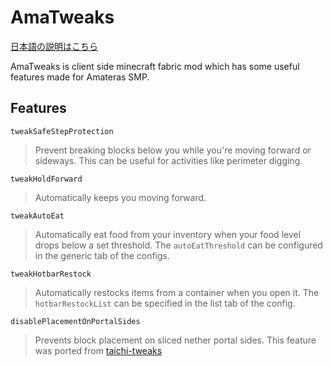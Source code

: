 # AmaTweaks

[日本語の説明はこちら](README_ja.md)

AmaTweaks is client side minecraft fabric mod which has some useful features made for Amateras SMP.

## Features
`tweakSafeStepProtection`

> Prevent breaking blocks below you while you're moving forward or sideways.
This can be useful for activities like perimeter digging.

`tweakHoldForward`

> Automatically keeps you moving forward.


`tweakAutoEat`

> Automatically eat food from your inventory when your food level drops below a set threshold.
The `autoEatThreshold` can be configured in the generic tab of the configs.


`tweakHotbarRestock`

> Automatically restocks items from a container when you open it.
The `hotbarRestockList` can be specified in the list tab of the config.


`disablePlacementOnPortalSides`

> Prevents block placement on sliced nether portal sides.
This feature was ported from [taichi-tweaks](https://github.com/TaichiServer/taichi-tweaks)
